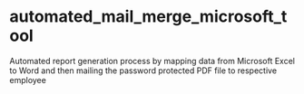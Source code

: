 # automated_mail_merge_microsoft_tool
Automated report generation process by mapping data from Microsoft Excel to Word and then mailing the password protected PDF file to respective employee
